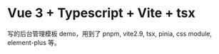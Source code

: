 # Vue 3 + Typescript + Vite + tsx

写的后台管理模板 demo，用到了 pnpm, vite2.9, tsx, pinia, css module, element-plus 等。
